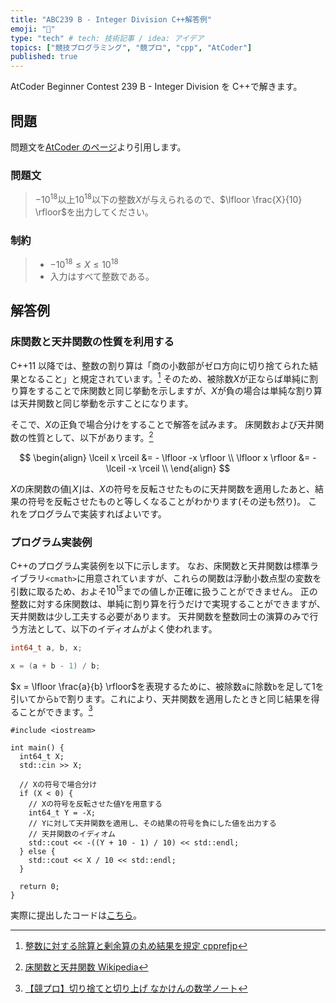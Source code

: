 ```yaml
---
title: "ABC239 B - Integer Division C++解答例"
emoji: "🕌"
type: "tech" # tech: 技術記事 / idea: アイデア
topics: ["競技プログラミング", "競プロ", "cpp", "AtCoder"]
published: true
---
```


AtCoder Beginner Contest 239 B - Integer Division を C++で解きます。

## 問題

問題文を[AtCoder のページ](https://atcoder.jp/contests/abc239/tasks/abc239_b)より引用します。

### 問題文

> $-10^{18}$以上$10^{18}$以下の整数$X$が与えられるので、$\lfloor \frac{X}{10} \rfloor$を出力してください。

### 制約

> - $-10^{18} \leq X \leq 10^{18}$
> - 入力はすべて整数である。

## 解答例

### 床関数と天井関数の性質を利用する

C++11 以降では、整数の割り算は「商の小数部がゼロ方向に切り捨てられた結果となること」と規定されています。[^1]
そのため、被除数$X$が正ならば単純に割り算をすることで床関数と同じ挙動を示しますが、$X$が負の場合は単純な割り算は天井関数と同じ挙動を示すことになります。

そこで、$X$の正負で場合分けをすることで解答を試みます。
床関数および天井関数の性質として、以下があります。[^2]

$$
\begin{align}
\lceil x \rceil &= - \lfloor -x \rfloor \\
\lfloor x \rfloor &= - \lceil -x \rceil \\
\end{align}
$$

$X$の床関数の値$\lfloor X \rfloor$は、$X$の符号を反転させたものに天井関数を適用したあと、結果の符号を反転させたものと等しくなることがわかります(その逆も然り)。
これをプログラムで実装すればよいです。

### プログラム実装例

C++のプログラム実装例を以下に示します。
なお、床関数と天井関数は標準ライブラリ`<cmath>`に用意されていますが、これらの関数は浮動小数点型の変数を引数に取るため、およそ$10^{15}$までの値しか正確に扱うことができません。
正の整数に対する床関数は、単純に割り算を行うだけで実現することができますが、天井関数は少し工夫する必要があります。
天井関数を整数同士の演算のみで行う方法として、以下のイディオムがよく使われます。

```cpp
int64_t a, b, x;

x = (a + b - 1) / b;
```

$x = \lfloor \frac{a}{b} \rfloor$を表現するために、被除数`a`に除数`b`を足して$1$を引いてから`b`で割ります。これにより、天井関数を適用したときと同じ結果を得ることができます。[^3]

```cpp: b.cpp
#include <iostream>

int main() {
  int64_t X;
  std::cin >> X;

  // Xの符号で場合分け
  if (X < 0) {
    // Xの符号を反転させた値Yを用意する
    int64_t Y = -X;
    // Yに対して天井関数を適用し、その結果の符号を負にした値を出力する
    // 天井関数のイディオム
    std::cout << -((Y + 10 - 1) / 10) << std::endl;
  } else {
    std::cout << X / 10 << std::endl;
  }

  return 0;
}
```

実際に提出したコードは[こちら](https://atcoder.jp/contests/abc239/submissions/29490730)。

[^1]: [整数に対する除算と剰余算の丸め結果を規定 cpprefjp](https://cpprefjp.github.io/lang/cpp11/result_of_integer_division_and_modulo.html)
[^2]: [床関数と天井関数 Wikipedia](https://ja.wikipedia.org/wiki/%E5%BA%8A%E9%96%A2%E6%95%B0%E3%81%A8%E5%A4%A9%E4%BA%95%E9%96%A2%E6%95%B0)
[^3]: [【競プロ】切り捨てと切り上げ なかけんの数学ノート](https://math.nakaken88.com/textbook/cp-round-down-and-round-up/)
